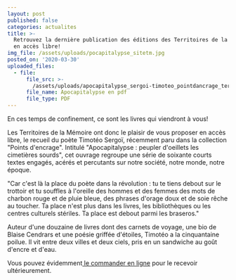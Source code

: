 ```yaml
---
layout: post
published: false
categories: actualites
title: >-
  Retrouvez la dernière publication des éditions des Territoires de la Mémoire
  en accès libre!
img_file: /assets/uploads/pocapitalypse_sitetm.jpg
posted_on: '2020-03-30'
uploaded_files:
  - file:
      file_src: >-
        /assets/uploads/apocapitalypse_sergoi-timoteo_pointdancrage_territoiresdelamemoire.pdf
      file_name: Apocapitalypse en pdf
      file_type: PDF
---
```

En ces temps de confinement, ce sont les livres qui viendront à vous! 

Les Territoires de la Mémoire ont donc le plaisir de vous proposer en accès libre, le recueil du poète Timotéo Sergoï, récemment paru dans la collection "Points d'encrage". Intitulé "Apocapitalypse : peupler d'oeillets les cimetières sourds", cet ouvrage regroupe une série de soixante courts textes engagés, acérés et percutants sur notre société, notre monde, notre époque.

"Car c'est là la place du poète dans la révolution : tu te tiens debout sur le trottoir et tu souffles à l'oreille des hommes et des femmes des mots de charbon rouge et de pluie bleue, des phrases d'orage doux et de soie rêche au toucher. Ta place n'est plus dans les livres, les bibliothèques ou les centres culturels stériles. Ta place est debout parmi les braseros."

Auteur d'une douzaine de livres dont des carnets de voyage, une bio de Blaise Cendrars et une poésie griffée d'étoiles, Timotéo a la cinquantaine poilue. Il vit entre deux villes et deux ciels, pris en un sandwiche au goût d'encre et d'eau.

Vous pouvez évidemment[ le commander en ligne](https://boutique.territoires-memoire.be/fr/nos-livres/49-apocapitalypse.html) pour le recevoir ultérieurement.
